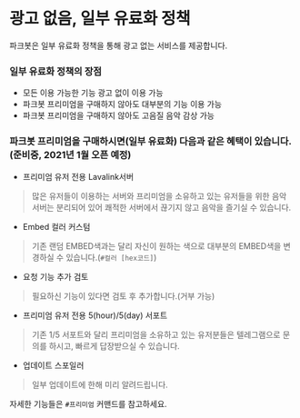 # 광고 없음, 일부 유료화 정책
파크봇은 일부 유료화 정책을 통해 광고 없는 서비스를 제공합니다.

### 일부 유료화 정책의 장점
- 모든 이용 가능한 기능 광고 없이 이용 가능
- 파크봇 프리미엄을 구매하지 않아도 대부분의 기능 이용 가능
- 파크봇 프리미엄을 구매하지 않아도 고음질 음악 감상 가능

### 파크봇 프리미엄을 구매하시면(일부 유료화) 다음과 같은 혜택이 있습니다.(준비중, 2021년 1월 오픈 예정)
- 프리미엄 유저 전용 Lavalink서버

> 많은 유저들이 이용하는 서버와 프리미엄을 소유하고 있는 유저들을 위한 음악 서버는 분리되어 있어 쾌적한 서버에서 끊기지 않고 음악을 즐기실 수 있습니다.
- Embed 컬러 커스텀

> 기존 랜덤 EMBED색과는 달리 자신이 원하는 색으로 대부분의 EMBED색을 변경하실 수 있습니다.(`#컬러 [hex코드]`)
- 요청 기능 추가 검토

> 필요하신 기능이 있다면 검토 후 추가합니다.(거부 가능)
- 프리미엄 유저 전용 5(hour)/5(day) 서포트

> 기존 1/5 서포트와 달리 프리미엄을 소유하고 있는 유저분들은 텔레그램으로 문의를 하시고, 빠르게 답장받으실 수 있습니다.
- 업데이트 스포일러

> 일부 업데이트에 한해 미리 알려드립니다.

자세한 기능들은 `#프리미엄` 커맨드를 참고하세요.
